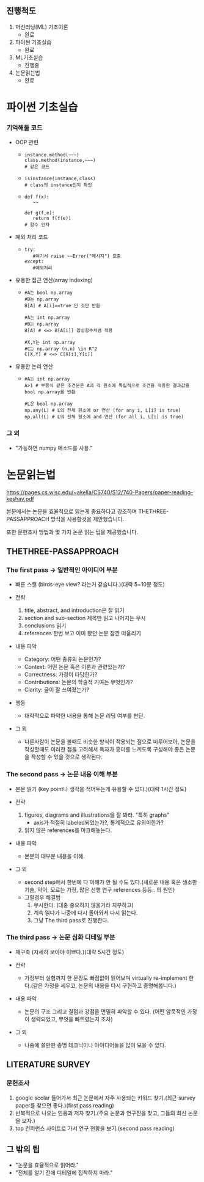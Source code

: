 ## 진행척도
1. 머신러닝(ML) 기초이론
    * 완료
2. 파이썬 기초실습
    * 완료
3. ML기초실습
    * 진행중
4. 논문읽는법
    * 완료





# 파이썬 기초실습

### 기억해둘 코드
* OOP 관련
  * ```
    instance.method(~~~)
    class.method(instance,~~~)
    # 같은 코드
    ```
  * ```
    isinstance(instance,class)
    # class의 instance인지 확인
    ```
  * ```
    def f(x):
       ~~

    def g(f,e):
       return f(f(e))
    # 함수 인자
    ```
* 예외 처리 코드
  * ```
    try:
       #여기서 raise ~~Error("메시지") 호출
    except:
       #예외처리
    ```
* 유용한 접근 연산(array indexing)
  * ```
    #A는 bool np.array
    #B는 np.array
    B[A] # A[i]==true 인 것만 반환

    #A는 int np.array
    #B는 np.array
    B[A] # <=> B[A[i]] 합성함수처럼 작용

    #X,Y는 int np.array
    #C는 np.array (n,n) \in R^2
    C[X,Y] # <=> C[X[i],Y[i]]
    ```
* 유용한 논리 연산
  * ```
    #A는 int np.array
    A>1 # 부등식 같은 조건문은 A의 각 원소에 독립적으로 조건을 적용한 결과값을 bool np.array를 반환
    
    #L은 bool np.array
    np.any(L) # L의 전체 원소에 or 연산 (for any i, L[i] is true)
    np.all(L) # L의 전체 원소에 and 연산 (for all i, L[i] is true)
    ```
### 그 외
* "가능하면 numpy 메소드를 사용."




# 논문읽는법
https://pages.cs.wisc.edu/~akella/CS740/S12/740-Papers/paper-reading-keshav.pdf

본문에서는 논문을 효율적으로 읽는게 중요하다고 강조하며 THETHREE-PASSAPPROACH 방식을 사용할것을 제안했습니다.

또한 문헌조사 방법과 몇 가지 논문 읽는 팁을 제공했습니다.



## THETHREE-PASSAPPROACH



### The first pass -> 일반적인 아이디어 부분
* 빠른 스캔 (birds-eye view? 라는거 같습니다.)(대략 5~10분 정도)

* 전략
    1. title, abstract, and introduction은 잘 읽기
    2. section and sub-section 제목만 읽고 나머지는 무시
    3. conclusions 읽기
    4. references 한번 보고 이미 봤던 논문 잠깐 떠올리기

* 내용 파악
    * Category: 어떤 종류의 논문인가?
    * Context: 어떤 논문 혹은 이론과 관련있는가?
    * Correctness: 가정이 타당한가?
    * Contributions: 논문의 학술적 기여는 무엇인가?
    * Clarity: 글이 잘 쓰여졌는가?

* 행동
    * 대략적으로 파악한 내용을 통해 논문 리딩 여부를 판단.

* 그 외
    * 다른사람이 논문을 볼때도 비슷한 방식이 적용되는 점으로 미루어보아, 논문을 작성할때도 이러한 점을 고려해서 독자가 흥미를 느끼도록 구성해야 좋은 논문을 작성할 수 있을 것으로 생각된다.



### The second pass -> 논문 내용 이해 부분
* 본문 읽기 (key point나 생각을 적어두는게 유용할 수 있다.)(대략 1시간 정도)

* 전략
    1. figures, diagrams and illustrations을 잘 봐라. "특히 graphs"
        * axis가 적절히 labeled되었는가?, 통계적으로 유의미한가?
    2. 읽지 않은 references를 마크해놓는다.

* 내용 파악
    * 본문의 대부분 내용을 이해.

* 그 외
    * second step에서 한번에 다 이해가 안 될 수도 있다.(새로운 내용 혹은 생소한 기술, 약어, 모르는 가정, 많은 선행 연구 references 등등.. 의 원인)
    * 그럴경우 해결법
        1. 무시한다. (대충 중요하지 않을거라 치부하고)
        2. 계속 읽다가 나중에 다시 돌아와서 다시 읽는다.
        3. 그냥 The third pass로 진행한다.



### The third pass -> 논문 심화 디테일 부분
* 재구축 (자세히 보아야 이쁘다.)(대략 5시간 정도)

* 전략
    * 가정부터 실험까지 한 문장도 빠짐없이 읽어보며 virtually re-implement 한다.(같은 가정을 세우고, 논문의 내용을 다시 구현하고 증명해봅니다.)

* 내용 파악
    * 논문의 구조 그리고 결점과 강점을 면밀히 파악할 수 있다. (어떤 암묵적인 가정이 생략되었고, 무엇을 빠트렸는지 조차)
      
* 그 외
    * 나중에 쓸만한 증명 테크닉이나 아이디어들을 많이 모을 수 있다.





## LITERATURE SURVEY



### 문헌조사
1. google scolar 들어가서 최근 논문에서 자주 사용되는 키워드 찾기.(최근 survey paper를 찾으면 좋다.)(first pass reading)
2. 반복적으로 나오는 인용과 저자 찾기.(주요 논문과 연구진을 찾고, 그들의 최신 논문을 보자.)
3. top 컨퍼런스 사이트로 가서 연구 현황을 보기.(second pass reading)



## 그 밖의 팁
* "논문을 효율적으로 읽어라."
* "전체를 알기 전에 디테일에 집착하지 마라."



